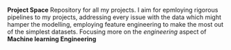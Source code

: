 **Project Space**
Repository for all my projects. I aim for epmloying rigorous pipelines to my projects, addressing every issue with the data
which might hamper the modelling, employing feature engineering to make the most out of the simplest datasets. Focusing more on the _engineering_ aspect of **Machine learning Engineering**
